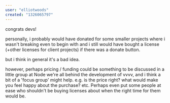 ```yaml
---
user: "elliotwoods"
created: "1326065797"
---
```


congrats devs!

personally, i probably would have donated for some smaller projects where i wasn't breaking even to begin with
and i still would have bought a license (+other licenses for client projects) if there was a donate button.

but i think in general it's a bad idea.

however, perhaps pricing / funding could be something to be discussed in a little group at Node
we're all behind the development of vvvv, and i think a bit of a 'focus group' might help. e.g. is the price right? what would make you feel happy about the purchase? etc. Perhaps even put some people at ease who shouldn't be buying licenses about when the right time for them would be.

